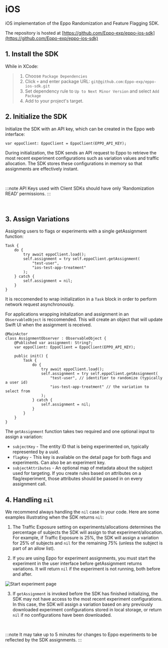 # iOS

iOS implementation of the Eppo Randomization and Feature Flagging SDK.

The repository is hosted at [https://github.com/Eppo-exp/eppo-ios-sdk](https://github.com/Eppo-exp/eppo-ios-sdk)

## 1. Install the SDK

While in XCode:

> 1. Choose `Package Dependencies`
> 2. Click `+` and enter package URL: `git@github.com:Eppo-exp/eppo-ios-sdk.git`
> 3. Set dependency rule to `Up to Next Minor Version` and select `Add Package`
> 4. Add to your project's target.

## 2. Initialize the SDK

Initialize the SDK with an API key, which can be created in the Eppo web interface:

```
var eppoClient: EppoClient = EppoClient(EPPO_API_KEY);
```

During initialization, the SDK sends an API request to Eppo to retrieve the most recent experiment configurations such as variation values and traffic allocation. The SDK stores these configurations in memory so that assignments are effectively instant.

<br />

:::note
API Keys used with Client SDKs should have only ‘Randomization READ’ permissions.
:::

<br />

## 3. Assign Variations

Assigning users to flags or experiments with a single getAssignment function:

```
Task {
    do {
        try await eppoClient.load();
        self.assignment = try self.eppoClient.getAssignment(
            "test-user",
            "ios-test-app-treatment"
        );
    } catch {
        self.assignment = nil;
    }
}
```

It is reccomended to wrap initialization in a `Task` block in order to perform network request asynchronously.

For applications wrapping initalization and assignment in an `ObservableObject` is reccomended. This will create an object that will update Swift UI when the assignment is received.

```
@MainActor
class AssignmentObserver : ObservableObject {
    @Published var assignment: String?;
    var eppoClient: EppoClient = EppoClient(EPPO_API_KEY);

    public init() {
        Task {
            do {
                try await eppoClient.load();
                self.assignment = try self.eppoClient.getAssignment(
                    "test-user", // identifier to randomize (typically a user id)
                    "ios-test-app-treatment" // the variation to select from
                );
            } catch {
                self.assignment = nil;
            }
        }
    }
}
```

The `getAssignment` function takes two required and one optional input to assign a variation:

- `subjectKey` - The entity ID that is being experimented on, typically represented by a uuid.
- `flagKey` - This key is available on the detail page for both flags and experiments. Can also be an experiment key.
- `subjectAttributes` - An optional map of metadata about the subject used for targeting. If you create rules based on attributes on a flag/experiment, those attributes should be passed in on every assignment call.

## 4. Handling `nil`

We recommend always handling the `nil` case in your code. Here are some examples illustrating when the SDK returns `nil`:

1. The Traffic Exposure setting on experiments/allocations determines the percentage of subjects the SDK will assign to that experiment/allocation. For example, if Traffic Exposure is 25%, the SDK will assign a variation for 25% of subjects and `nil` for the remaining 75% (unless the subject is part of an allow list).

2. If you are using Eppo for experiment assignments, you must start the experiment in the user interface before getAssignment returns variations. It will return `nil` if the experiment is not running, both before and after.

![Start experiment page](https://docs.geteppo.com/assets/images/StartExperiment-1d66da3798e70673bc23a3411f82bc45.png)


3. If `getAssignment` is invoked before the SDK has finished initializing, the SDK may not have access to the most recent experiment configurations. In this case, the SDK will assign a variation based on any previously downloaded experiment configurations stored in local storage, or return `nil` if no configurations have been downloaded.

<br />

:::note
It may take up to 5 minutes for changes to Eppo experiments to be reflected by the SDK assignments.
:::